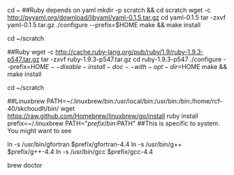 cd ~
##Ruby depends on yaml
mkdir -p scratch && cd scratch
wget -c http://pyyaml.org/download/libyaml/yaml-0.1.5.tar.gz
cd yaml-0.1.5
tar -zxvf yaml-0.1.5.tar.gz
./configure --prefix=$HOME
make && make install

cd ~/scratch

##Ruby
wget -c http://cache.ruby-lang.org/pub/ruby/1.9/ruby-1.9.3-p547.tar.gz
tar -zxvf ruby-1.9.3-p547.tar.gz 
cd ruby-1.9.3-p547
./configure --prefix=$HOME --disable-install-doc --with-opt-dir=$HOME
make && make install

cd ~/scratch

##Linuxbrew
PATH=~/.linuxbrew/bin:/usr/local/bin:/usr/bin:/bin:/home/rcf-40/skchoudh/bin/
wget https://raw.github.com/Homebrew/linuxbrew/go/install
ruby install
prefix=~/.linuxbrew
PATH="$prefix/bin:$PATH"
##This is specific to system. You might want to see 

ln -s /usr/bin/gfortran $prefix/gfortran-4.4
ln -s /usr/bin/g++ $prefix/g++-4.4
ln -s /usr/bin/gcc $prefix/gcc-4.4

brew doctor

